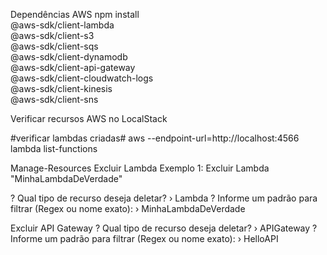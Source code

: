 Dependências AWS 
npm install \
  @aws-sdk/client-lambda \
  @aws-sdk/client-s3 \
  @aws-sdk/client-sqs \
  @aws-sdk/client-dynamodb \
  @aws-sdk/client-api-gateway \
  @aws-sdk/client-cloudwatch-logs \
  @aws-sdk/client-kinesis \
  @aws-sdk/client-sns


Verificar recursos AWS no LocalStack

#verificar lambdas criadas#
aws --endpoint-url=http://localhost:4566 lambda list-functions



Manage-Resources
Excluir Lambda
Exemplo 1: Excluir Lambda "MinhaLambdaDeVerdade"

? Qual tipo de recurso deseja deletar? › Lambda
? Informe um padrão para filtrar (Regex ou nome exato): › MinhaLambdaDeVerdade

Excluir API Gateway
? Qual tipo de recurso deseja deletar? › APIGateway
? Informe um padrão para filtrar (Regex ou nome exato): › HelloAPI